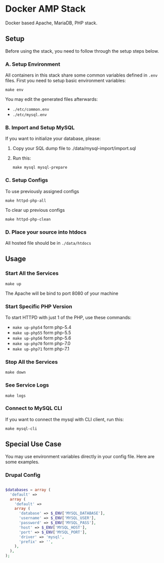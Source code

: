 # Docker AMP Stack

Docker based Apache, MariaDB, PHP stack.


## Setup

Before using the stack, you need to follow through the setup steps below.

### A. Setup Environment

All containers in this stack share some common variables defined in `.env`
files. First you need to setup basic environment variables:

```
make env
```

You may edit the generated files afterwards:

 * `./etc/common.env`
 * `./etc/mysql.env`

### B. Import and Setup MySQL

If you want to initialize your database, please:

1. Copy your SQL dump file to ./data/mysql-import/import.sql

2. Run this:
    ```
    make mysql mysql-prepare
    ```

### C. Setup Configs

To use previously assigned configs
```
make httpd-php-all
```

To clear up previous configs
```
make httpd-php-clean
```


### D. Place your source into htdocs

All hosted file should be in `./data/htdocs`



## Usage

### Start All the Services

```
make up
```

The Apache will be bind to port 8080 of your machine

### Start Specific PHP Version

To start HTTPD with just 1 of the PHP, use these commands:

 * `make up-php54` form php-5.4
 * `make up-php55` form php-5.5
 * `make up-php56` form php-5.6
 * `make up-php70` form php-7.0
 * `make up-php71` form php-7.1


### Stop All the Services

```
make down
```

### See Service Logs

```
make logs
```

### Connect to MySQL CLI

If you want to connect the mysql with CLI client, run this:

```
make mysql-cli
```

## Special Use Case

You may use environment variables directly in your config file. Here are some
examples.

### Drupal Config

```php

$databases = array (
  'default' =>
  array (
    'default' =>
    array (
      'database' => $_ENV['MYSQL_DATABASE'],
      'username' => $_ENV['MYSQL_USER'],
      'password' => $_ENV['MYSQL_PASS'],
      'host' => $_ENV['MYSQL_HOST'],
      'port' => $_ENV['MYSQL_PORT'],
      'driver' => 'mysql',
      'prefix' => '',
    ),
  ),
);

```
